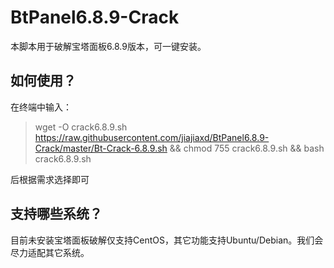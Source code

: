 # BtPanel6.8.9-Crack
本脚本用于破解宝塔面板6.8.9版本，可一键安装。
## 如何使用？
在终端中输入：
>wget -O crack6.8.9.sh https://raw.githubusercontent.com/jiajiaxd/BtPanel6.8.9-Crack/master/Bt-Crack-6.8.9.sh && chmod 755 crack6.8.9.sh && bash crack6.8.9.sh

后根据需求选择即可
## 支持哪些系统？
目前未安装宝塔面板破解仅支持CentOS，其它功能支持Ubuntu/Debian。我们会尽力适配其它系统。

